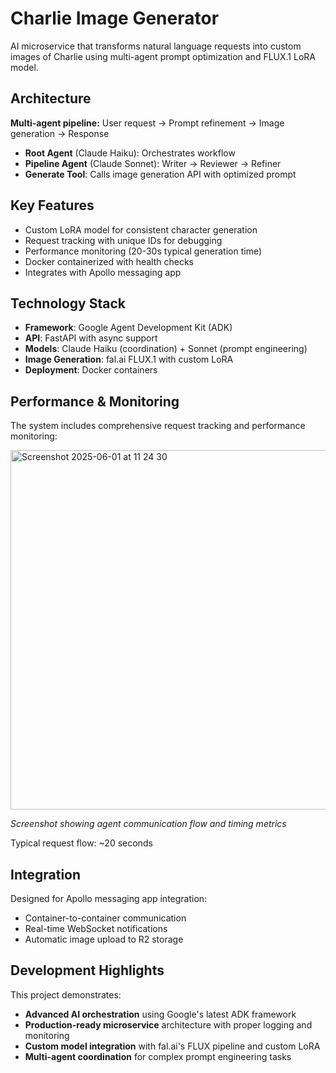 # Charlie Image Generator

AI microservice that transforms natural language requests into custom images of Charlie using multi-agent prompt optimization and FLUX.1 LoRA model.

## Architecture

**Multi-agent pipeline:** User request → Prompt refinement → Image generation → Response
- **Root Agent** (Claude Haiku): Orchestrates workflow  
- **Pipeline Agent** (Claude Sonnet): Writer → Reviewer → Refiner
- **Generate Tool**: Calls image generation API with optimized prompt

## Key Features

- Custom LoRA model for consistent character generation
- Request tracking with unique IDs for debugging
- Performance monitoring (20-30s typical generation time)
- Docker containerized with health checks
- Integrates with Apollo messaging app


## Technology Stack

- **Framework**: Google Agent Development Kit (ADK)
- **API**: FastAPI with async support
- **Models**: Claude Haiku (coordination) + Sonnet (prompt engineering)
- **Image Generation**: fal.ai FLUX.1 with custom LoRA
- **Deployment**: Docker containers

## Performance & Monitoring

The system includes comprehensive request tracking and performance monitoring:

<img width="575" alt="Screenshot 2025-06-01 at 11 24 30" src="https://github.com/user-attachments/assets/61ed86ee-cdb9-4864-8c3a-5a036415216f" />

*Screenshot showing agent communication flow and timing metrics*

Typical request flow: ~20 seconds

## Integration

Designed for Apollo messaging app integration:
- Container-to-container communication
- Real-time WebSocket notifications
- Automatic image upload to R2 storage

## Development Highlights

This project demonstrates:
- **Advanced AI orchestration** using Google's latest ADK framework
- **Production-ready microservice** architecture with proper logging and monitoring
- **Custom model integration** with fal.ai's FLUX pipeline and custom LoRA
- **Multi-agent coordination** for complex prompt engineering tasks
